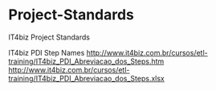 Project-Standards
=================

IT4biz Project Standards

IT4biz PDI Step Names
http://www.it4biz.com.br/cursos/etl-training/IT4biz_PDI_Abreviacao_dos_Steps.htm
http://www.it4biz.com.br/cursos/etl-training/IT4biz_PDI_Abreviacao_dos_Steps.xlsx
